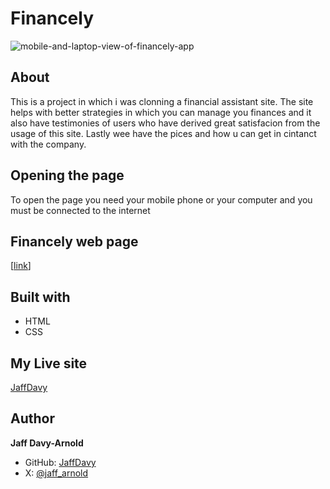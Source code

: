 # Financely
![mobile-and-laptop-view-of-financely-app](../final-project/assets/images/screencapture-file-C-Users-WoRk-PC-Desktop-kyrois-projects-final-project-index-html-2023-11-17-11_47_13.png)
## About
This is a project in which i was clonning a financial assistant site. The site helps with better strategies in which you can manage you finances and it also have testimonies of users who have derived great satisfacion from the usage of this site. Lastly wee have the pices and how u can get in cintanct with the company.
## Opening the page
To open the page you need your mobile phone or your computer and you must be connected to the internet
## Financely web page
[[link](https://www.figma.com/file/AoMsrpnOUumyDID6xUc4N4/Financely---Dark-figma-and-html-finance-web-design-(Community)?type=design&node-id=1479-22389&mode=design&t=nL18Uc6SaqEvIbeO-0)]
## Built with
- HTML
- CSS
## My Live site
[JaffDavy](https://github.com/final-project/pull/1)
## Author
**Jaff Davy-Arnold**
- GitHub: [JaffDavy](https://github.com)
- X: [@jaff_arnold](https://twitter.com)
